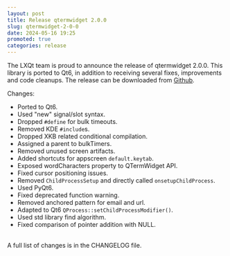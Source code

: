 ```yaml
---
layout: post
title: Release qtermwidget 2.0.0
slug: qtermwidget-2-0-0
date: 2024-05-16 19:25
promoted: true
categories: release
---
```


The LXQt team is proud to announce the release of qtermwidget 2.0.0. This library is ported to Qt6, in addition to receiving several fixes, improvements and code cleanups.
The release can be downloaded from [Github](https://github.com/lxqt/qtermwidget/releases).

Changes:

 * Ported to Qt6.
 * Used "new" signal/slot syntax.
 * Dropped `#define` for bulk timeouts.
 * Removed KDE `#include`s.
 * Dropped XKB related conditional compilation.
 * Assigned a parent to bulkTimers.
 * Removed unused screen artifacts.
 * Added shortcuts for appscreen `default.keytab`.
 * Exposed wordCharacters property to QTermWidget API.
 * Fixed cursor positioning issues.
 * Removed `ChildProcessSetup` and directly called `onsetupChildProcess`.
 * Used PyQt6.
 * Fixed deprecated function warning.
 * Removed anchored pattern for email and url.
 * Adapted to Qt6 `QProcess::setChildProcessModifier()`.
 * Used std library find algorithm.
 * Fixed comparison of pointer addition with NULL.


<br/>
A full list of changes is in the CHANGELOG file.
<br/>
